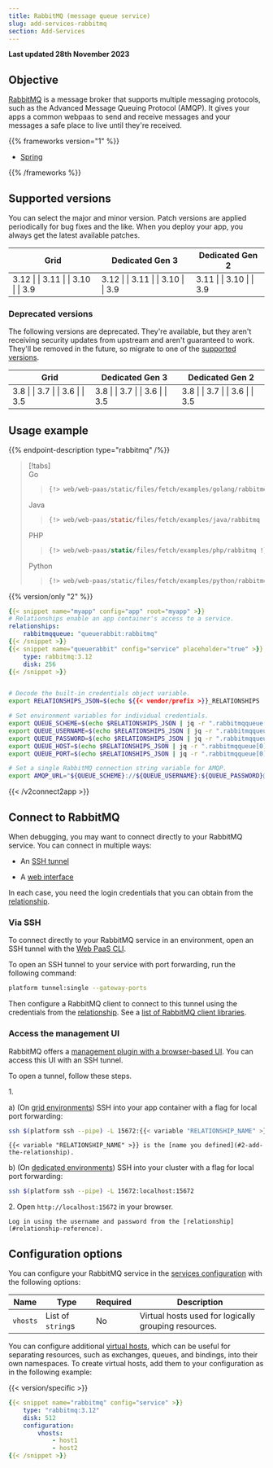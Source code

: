 ```yaml
---
title: RabbitMQ (message queue service)
slug: add-services-rabbitmq
section: Add-Services
---
```


**Last updated 28th November 2023**



## Objective  

[RabbitMQ](../../https:/https:-/www.rabbitmq.com/documentation) is a message broker
that supports multiple messaging protocols, such as the Advanced Message Queuing Protocol (AMQP).
It gives your apps a common webpaas to send and receive messages
and your messages a safe place to live until they're received.

{{% frameworks version="1" %}}

- [Spring](../add-services-guides/spring/rabbitmq)


{{% /frameworks %}}

## Supported versions

You can select the major and minor version. Patch versions are applied periodically for bug fixes and the like. When you deploy your app, you always get the latest available patches.




<table>
    <thead>
        <tr>
            <th>Grid</th>
            <th>Dedicated Gen 3</th>
            <th>Dedicated Gen 2</th>
        </tr>
    </thead>
    <tbody>
        <tr>
            <td>3.12 |  
|  3.11 |  
|  3.10 |  
|  3.9</td>
            <td>3.12 |  
|  3.11 |  
|  3.10 |  
|  3.9</td>
            <td>3.11 |  
|  3.10 |  
|  3.9</thd>
        </tr>
    </tbody>
</table>



### Deprecated versions
 The following versions are deprecated. They're available, but they aren't receiving security updates from upstream and aren't guaranteed to work. They'll be removed in the future, so migrate to one of the [supported versions](#supported-versions).




<table>
    <thead>
        <tr>
            <th>Grid</th>
            <th>Dedicated Gen 3</th>
            <th>Dedicated Gen 2</th>
        </tr>
    </thead>
    <tbody>
        <tr>
            <td>3.8 |  
|  3.7 |  
|  3.6 |  
|  3.5</td>
            <td>3.8 |  
|  3.7 |  
|  3.6 |  
|  3.5</td>
            <td>3.8 |  
|  3.7 |  
|  3.6 |  
|  3.5</thd>
        </tr>
    </tbody>
</table>



## Usage example

{{% endpoint-description type="rabbitmq" /%}}

<!-- Version 1: Codetabs using config reader + examples.docs.platform.sh -->
> [!tabs]      
> Go     
>> ``` go     
>> {!> web/web-paas/static/files/fetch/examples/golang/rabbitmq !}  
>> ```     
> Java     
>> ``` java     
>> {!> web/web-paas/static/files/fetch/examples/java/rabbitmq !}  
>> ```     
> PHP     
>> ``` php     
>> {!> web/web-paas/static/files/fetch/examples/php/rabbitmq !}  
>> ```     
> Python     
>> ``` python     
>> {!> web/web-paas/static/files/fetch/examples/python/rabbitmq !}  
>> ```     

<!-- Version 2: .environment shortcode + context -->
{{% version/only "2" %}}

```yaml {configFile="app"}
{{< snippet name="myapp" config="app" root="myapp" >}}
# Relationships enable an app container's access to a service.
relationships:
    rabbitmqqueue: "queuerabbit:rabbitmq"
{{< /snippet >}}
{{< snippet name="queuerabbit" config="service" placeholder="true" >}}
    type: rabbitmq:3.12
    disk: 256
{{< /snippet >}}
```

```json  

```  

```bash {location="myapp/.environment"}
# Decode the built-in credentials object variable.
export RELATIONSHIPS_JSON=$(echo ${{< vendor/prefix >}}_RELATIONSHIPS | base64 --decode)

# Set environment variables for individual credentials.
export QUEUE_SCHEME=$(echo $RELATIONSHIPS_JSON | jq -r ".rabbitmqqueue[0].scheme")
export QUEUE_USERNAME=$(echo $RELATIONSHIPS_JSON | jq -r ".rabbitmqqueue[0].username")
export QUEUE_PASSWORD=$(echo $RELATIONSHIPS_JSON | jq -r ".rabbitmqqueue[0].password")
export QUEUE_HOST=$(echo $RELATIONSHIPS_JSON | jq -r ".rabbitmqqueue[0].host")
export QUEUE_PORT=$(echo $RELATIONSHIPS_JSON | jq -r ".rabbitmqqueue[0].port")

# Set a single RabbitMQ connection string variable for AMQP.
export AMQP_URL="${QUEUE_SCHEME}://${QUEUE_USERNAME}:${QUEUE_PASSWORD}@${QUEUE_HOST}:${QUEUE_PORT}/"
```

{{< /v2connect2app >}}



## Connect to RabbitMQ

When debugging, you may want to connect directly to your RabbitMQ service.
You can connect in multiple ways:

- An [SSH tunnel](#via-ssh)

- A [web interface](#access-the-management-ui)


In each case, you need the login credentials that you can obtain from the [relationship](#relationship-reference).

### Via SSH

To connect directly to your RabbitMQ service in an environment,
open an SSH tunnel with the [Web PaaS CLI](../add-services-administration/cli).

To open an SSH tunnel to your service with port forwarding,
run the following command:

```bash
platform tunnel:single --gateway-ports
```

Then configure a RabbitMQ client to connect to this tunnel using the credentials from the [relationship](#relationship-reference).
See a [list of RabbitMQ client libraries](../../https:/https:-/www.rabbitmq.com/devtools).

### Access the management UI

RabbitMQ offers a [management plugin with a browser-based UI](../../https:/https:-/www.rabbitmq.com/management).
You can access this UI with an SSH tunnel.

To open a tunnel, follow these steps.



1\.  

   a) (On [grid environments](/glossary.md#grid)) SSH into your app container with a flag for local port forwarding:

```bash
ssh $(platform ssh --pipe) -L 15672:{{< variable "RELATIONSHIP_NAME" >}}.internal:15672
```

    {{< variable "RELATIONSHIP_NAME" >}} is the [name you defined](#2-add-the-relationship).

   b) (On [dedicated environments](/glossary.html#dedicated-gen-2)) SSH into your cluster with a flag for local port forwarding:

```bash
ssh $(platform ssh --pipe) -L 15672:localhost:15672
```



2\.  Open `http://localhost:15672` in your browser.

    Log in using the username and password from the [relationship](#relationship-reference).

## Configuration options

You can configure your RabbitMQ service in the [services configuration](#1-configure-the-service) with the following options:

| Name     | Type              | Required | Description                                          |
|----------|-------------------|----------|------------------------------------------------------|
| `vhosts` | List of `string`s | No       | Virtual hosts used for logically grouping resources. |

You can configure additional [virtual hosts](../../https:/https:-/www.rabbitmq.com/vhosts),
which can be useful for separating resources, such as exchanges, queues, and bindings, into their own namespaces.
To create virtual hosts, add them to your configuration as in the following example:

{{< version/specific >}}
<!-- Version 1 -->

```yaml {configFile="services"}
{{< snippet name="rabbitmq" config="service" >}}
    type: "rabbitmq:3.12"
    disk: 512
    configuration:
        vhosts:
            - host1
            - host2
{{< /snippet >}}
```


